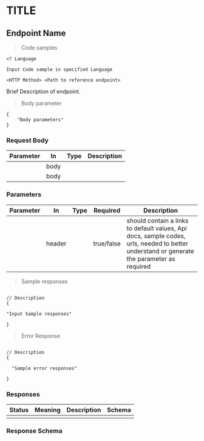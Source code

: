 <h1 id="title"> TITLE </h1> <!--i.e Title for referencing the Api)</p>-->

## Endpoint Name

> Code samples


```Language
<? Language

Input Code sample in specified Language

```

`<HTTP Method> <Path to reference endpoint>`

Brief Description of endpoint.


> Body parameter

```
{
    "Body parameters"
}

```


   <h3 id=" ">Request Body</h3>
 

|Parameter|In|Type|Description| 
|---|---|---|---|
|   |body|    |           |
|   |body|    |           |

<h3 id="  ">Parameters</h3>

|Parameter|In|Type|Required|Description|
|---|---|---|---|---|
|       |header|      |true/false|should contain a links to default values, Api docs, sample codes, urls, needed to better understand or generate the parameter as required|


> Sample responses

```

// Description
{

"Input Sample responses"

}

```

> Error Response

```

// Description
{

  "Sample error responses"

}
```

<h3 id=" ">Responses</h3>

|Status|Meaning|Description|Schema|
|---|---|---|---|
|     |     |     |     |

<h3 id="  ">Response Schema</h3>

<aside class="warning">

</aside>
